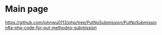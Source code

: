 # Main page

https://github.com/johnwu0113/php/tree/PutNoSubmission/PutNoSubmission#a-php-code-for-put-methodno-submission
